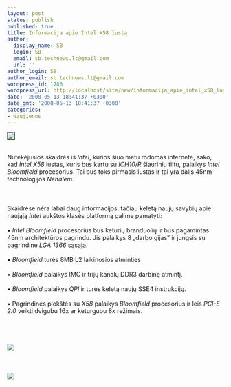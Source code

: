 ```yaml
---
layout: post
status: publish
published: true
title: Informacija apie Intel X58 lustą
author:
  display_name: SB
  login: SB
  email: sb.technews.lt@gmail.com
  url: ''
author_login: SB
author_email: sb.technews.lt@gmail.com
wordpress_id: 1780
wordpress_url: http://localhost/site/new/informacija_apie_intel_x58_lusta/
date: '2008-05-13 18:41:37 +0300'
date_gmt: '2008-05-13 18:41:37 +0300'
categories:
- Naujienos
---
```

<div class="imgright"><img src="http://img158.imageshack.us/img158/6891/intellogozo5.jpg" border="1"></div>
<p><br>Nutekėjusios skaidrės iš <i>Intel</i>, kurios šiuo metu rodomas internete, sako, kad <i>Intel X58</i> lustas, kuris bus kartu su <i>ICH10/R</i> šiauriniu tiltu, palaikys <i>Intel Bloomfield</i> procesorius. Tai bus toks pirmasis lustas ir tai yra dalis 45nm technologijos <i>Nehalem</i>.<br />
<br><br />
<br>Skaidrėse nėra labai daug informacijos, tačiau keletą naujų savybių apie naująją <i>Intel</i> aukštos klasės platformą galime pamatyti:<br />
<br>• <i>Intel Bloomfield</i> procesorius bus keturių branduolių ir bus pagamintas 45nm architektūros pagrindu. Jis palaikys 8 „darbo gijas”  ir jungsis su pagrindine <i>LGA 1366</i> sąsaja.<br />
<br>• <i>Bloomfield</i> turės 8MB L2 laikinosios atminties<br />
<br>• <i>Bloomfield</i> palaikys IMC ir trijų kanalų DDR3 darbinę atmintį.<br />
<br>• <i>Bloomfield</i> palaikys <i>QPI</i> ir turės keletą naujų SSE4 instrukcijų.<br />
<br>• Pagrindinės plokštės su <i>X58</i> palaikys <i>Bloomfield</i> procesorius ir leis <i>PCI-E 2.0</i> veikti dvigubu 16x ar keturgubu 8x režimais.<br />
<br><br />
<br><br><img src="http://img409.imageshack.us/img409/7607/x581bn3.jpg"><br><br />
<br><br><img src="http://img409.imageshack.us/img409/9927/x582zp4.jpg"><br></p>
